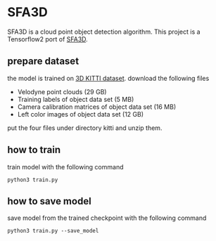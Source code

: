 # SFA3D
SFA3D is a cloud point object detection algorithm. This project is a Tensorflow2 port of [SFA3D](https://github.com/maudzung/SFA3D).

## prepare dataset
the model is trained on [3D KITTI dataset](http://www.cvlibs.net/datasets/kitti/eval_object.php?obj_benchmark=3d).
download the following files 

- Velodyne point clouds (29 GB)
- Training labels of object data set (5 MB)
- Camera calibration matrices of object data set (16 MB)
- Left color images of object data set (12 GB)

put the four files under directory kitti and unzip them.

## how to train
train model with the following command

```shell
python3 train.py
```

## how to save model
save model from the trained checkpoint with the following command

```shell
python3 train.py --save_model
```

